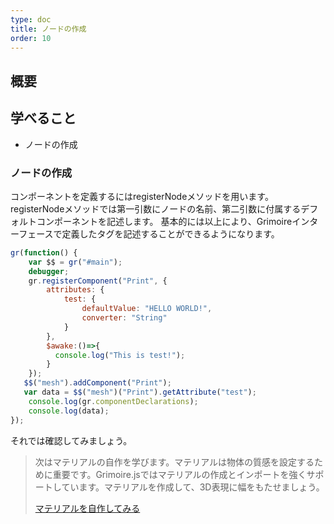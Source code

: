 ```yaml
---
type: doc
title: ノードの作成
order: 10
---
```


## 概要


## 学べること

* ノードの作成

### ノードの作成

コンポーネントを定義するにはregisterNodeメソッドを用います。
registerNodeメソッドでは第一引数にノードの名前、第二引数に付属するデフォルトコンポーネントを記述します。
基本的には以上により、Grimoireインターフェースで定義したタグを記述することができるようになります。

```javascript
gr(function() {
    var $$ = gr("#main");
    debugger;
    gr.registerComponent("Print", {
        attributes: {
            test: {
                defaultValue: "HELLO WORLD!",
                converter: "String"
            }
        },
        $awake:()=>{
          console.log("This is test!");
        }
    });
   $$("mesh").addComponent("Print");
   var data = $$("mesh")("Print").getAttribute("test");
    console.log(gr.componentDeclarations);
    console.log(data);
});
```

それでは確認してみましょう。

> 次はマテリアルの自作を学びます。マテリアルは物体の質感を設定するために重要です。Grimoire.jsではマテリアルの作成とインポートを強くサポートしています。マテリアルを作成して、3D表現に幅をもたせましょう。
>
> [マテリアルを自作してみる](/tutorial/11-create-material.html)